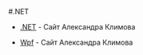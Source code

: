 #.NET

* [.NET](http://developer.alexanderklimov.ru/dotnet/) - Сайт Александра Климова

* [Wpf](http://developer.alexanderklimov.ru/wpf/wpf.php) - Сайт Александра Климова
